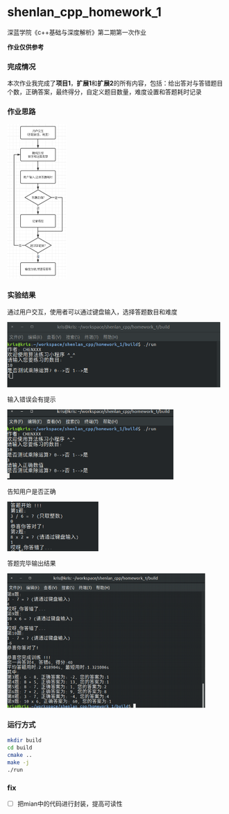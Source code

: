 # shenlan_cpp_homework_1
深蓝学院《c++基础与深度解析》第二期第一次作业

**作业仅供参考**

### 完成情况

​		本次作业我完成了**项目1**，**扩展1**和**扩展2**的所有内容，包括：给出答对与答错题目个数，正确答案，最终得分，自定义题目数量，难度设置和答题耗时记录

### 作业思路

<img src="figures/mind.png" alt="mind" style="zoom: 50%;" />

### 实验结果

通过用户交互，使用者可以通过键盘输入，选择答题数目和难度

<img src="figures/select.png" alt="select" style="zoom: 67%;" />

输入错误会有提示

<img src="figures/error.png" alt="error" style="zoom:67%;" />

告知用户是否正确

<img src="figures/right.png" alt="right" style="zoom:67%;" />

答题完毕输出结果

<img src="figures/output.png" alt="output" style="zoom:67%;" />

### 运行方式

```bash
mkdir build
cd build
cmake ..
make -j
./run
```

### fix

- [ ] 把mian中的代码进行封装，提高可读性